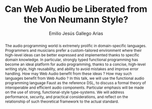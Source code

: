 --- 
  title: "Can Web Audio be Liberated from the Von Neumann Style?" 
  abstract: "The audio programming world is extremely prolific in domain-specific languages. Programmers and musicians prefer a custom-tailored environment where their high-level ideas can be better expressed and implemented thanks to specific domain knowledge. In particular, strongly typed functional programming has become an ideal platform for audio programming, thanks to a concise, high-level writing style, high reusability, and ability to avoid mistakes and improve error handling. How may Web Audio benefit from these ideas ? How may such languages benefit from Web Audio ? In this talk, we will use the functional audio programming language Faust as the reference DSL, to discuss a formal theory of interoperable and efficient audio components. Particular emphasis will be made on the use of strong, functional-style type-systems. We will address performance, security, and practical considerations, and reflect on the relationship of such theoretical framework to the actual standard." 
  address: "Paris" 
  author: "Emilio Jesús Gallego Arias" 
  booktitle: "Proceedings of the International Web Audio Conference" 
  editor: "Samuel Goldszmidt, Norbert Schnell, Victor Saiz, Benjamin Matuszewski" 
  month: "Proceedings of the International Web Audio Conference"
  pages: "" 
  publisher: "IRCAM" 
  series: "WAC '15"
  type: "Video"  
  year: "2015" 
  id: "2015_vid4" 
  tags: year2015
  media: https://medias.ircam.fr/x396729 
  pdflink: /_data/papers/pdf/2015/2015_vid4.pdf
  ISSN: 2663-5844
---